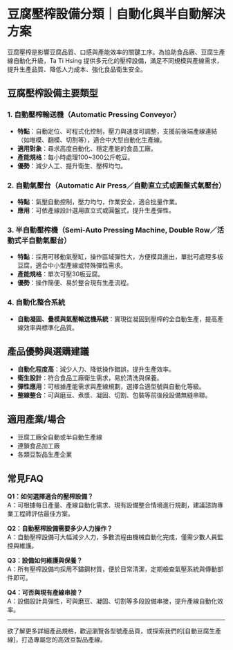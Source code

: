 # 豆腐壓榨設備分類｜自動化與半自動解決方案

豆腐壓榨是影響豆腐品質、口感與產能效率的關鍵工序。為協助食品廠、豆腐生產線自動化升級，Ta Ti Hsing 提供多元化的壓榨設備，滿足不同規模與產線需求，提升生產品質、降低人力成本、強化食品衛生安全。

## 豆腐壓榨設備主要類型

### 1. 自動壓榨輸送機（Automatic Pressing Conveyor）
- **特點**：自動定位、可程式化控制，壓力與速度可調整，支援前後端產線連結（如堆模、翻模、切割等），適合中大型自動化生產線。
- **適用對象**：尋求高度自動化、穩定產能的食品工廠。
- **產能規格**：每小時處理100~300公斤乾豆。
- **優勢**：減少人工、提升衛生、壓榨均勻。

### 2. 自動氣壓台（Automatic Air Press／自動直立式或圓盤式氣壓台）
- **特點**：氣壓自動控制，壓力均勻，作業安全，適合批量作業。
- **應用**：可依產線設計選用直立式或圓盤式，提升生產彈性。

### 3. 半自動壓榨機（Semi-Auto Pressing Machine, Double Row／活動式半自動氣壓台）
- **特點**：採用可移動氣壓缸，操作區域彈性大，方便模具進出，單批可處理多板豆腐，適合中小型產線或特殊彈性需求。
- **產能規格**：單次可壓30板豆腐。
- **優勢**：操作簡便、易於整合現有生產流程。

### 4. 自動化整合系統
- **自動凝固、疊模與氣壓輸送機系統**：實現從凝固到壓榨的全自動生產，提高產線效率與標準化品質。

## 產品優勢與選購建議

- **自動化程度高**：減少人力、降低操作錯誤，提升生產效率。
- **衛生設計**：符合食品工廠衛生需求，易於清洗與保養。
- **彈性應用**：可根據產能需求與產線規劃，選擇合適型號與自動化等級。
- **整線整合**：可與磨豆、煮漿、凝固、切割、包裝等前後段設備無縫串聯。

## 適用產業/場合

- 豆腐工廠全自動或半自動生產線
- 連鎖食品加工廠
- 各類豆製品生產企業

## 常見FAQ

**Q1：如何選擇適合的壓榨設備？**  
A：可根據每日產量、產線自動化需求、現有設備整合情境進行規劃，建議諮詢專業工程師評估最佳方案。

**Q2：自動壓榨設備需要多少人力操作？**  
A：自動壓榨設備可大幅減少人力，多數流程由機械自動化完成，僅需少數人員監控與維護。

**Q3：設備如何維護與保養？**  
A：所有壓榨設備均採用不鏽鋼材質，便於日常清潔，定期檢查氣壓系統與傳動部件即可。

**Q4：可否與現有產線串接？**  
A：設備設計具彈性，可與磨豆、凝固、切割等多段設備串接，提升產線自動化效率。

---

欲了解更多詳細產品規格，歡迎瀏覽各型號產品頁，或探索我們的[自動豆腐生產線]，打造專屬您的高效豆製品產線。